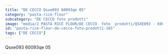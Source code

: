 ```yaml
---
title: "DE CECCO Qsxe093 60093qe 05"
category: "pasta-rice-flour"
subcategory: "DE CECCO foto prodotti"
image: "media/2 PASTA RICE FLOUR/DE CECCO  foto  prodotti/QSXE093 - 60093QE-05.jpg"
id: "pasta-rice-flour-de-cecco-foto-prodotti-165"
tags: ["DE CECCO"]
---
```


Qsxe093 60093qe 05
